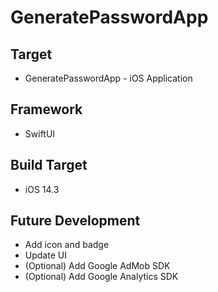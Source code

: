 # GeneratePasswordApp
## Target
- GeneratePasswordApp - iOS Application

## Framework
- SwiftUI

## Build Target
- iOS 14.3

## Future Development
- Add icon and badge
- Update UI
- (Optional) Add Google AdMob SDK
- (Optional) Add Google Analytics SDK
